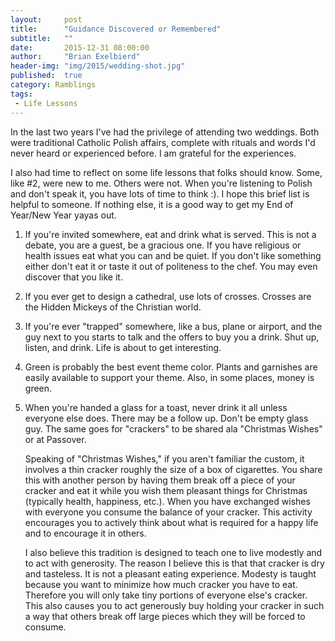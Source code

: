 ```yaml
---
layout:     post
title:      "Guidance Discovered or Remembered"
subtitle:   ""
date:       2015-12-31 08:00:00
author:     "Brian Exelbierd"
header-img: "img/2015/wedding-shot.jpg"
published:  true
category: Ramblings
tags:
 - Life Lessons
---
```


In the last two years I've had the privilege of attending two weddings. Both were traditional Catholic Polish affairs, complete with rituals and words I'd never heard or experienced before. I am grateful for the experiences. 

I also had time to reflect on some life lessons that folks should know. Some, like #2, were new to me. Others were not. When you're listening to Polish and don't speak it, you have lots of time to think :).  I hope this brief list is helpful to someone.  If nothing else, it is a good way to get my End of Year/New Year yayas out.

1. If you're invited somewhere, eat and drink what is served. This is not a debate, you are a guest, be a gracious one. If you have religious or health issues eat what you can and be quiet. If you don't like something either don't eat it or taste it out of politeness to the chef.  You may even discover that you like it.

2. If you ever get to design a cathedral, use lots of crosses. Crosses are the Hidden Mickeys of the Christian world.

3. If you're ever "trapped" somewhere, like a bus, plane or airport, and the guy next to you starts to talk and the offers to buy you a drink. Shut up, listen, and drink.  Life is about to get interesting. 

4. Green is probably the best event theme color. Plants and garnishes are easily available to support your theme. Also, in some places, money is green. 

5. When you're handed a glass for a toast, never drink it all unless everyone else does. There may be a follow up. Don't be empty glass guy.  The same goes for "crackers" to be shared ala "Christmas Wishes" or at Passover.

    Speaking of "Christmas Wishes," if you aren't familiar the custom, it involves a thin cracker roughly the size of a box of cigarettes.  You share this with another person by having them break off a piece of your cracker and eat it while you wish them pleasant things for Christmas (typically health, happiness, etc.).  When you have exchanged wishes with everyone you consume the balance of your cracker.  This activity encourages you to actively think about what is required for a happy life and to encourage it in others.

    I also believe this tradition is designed to teach one to live modestly and to act with generosity. The reason I believe this is that that cracker is dry and tasteless.  It is not a pleasant eating experience.  Modesty is taught because you want to minimize how much cracker you have to eat.  Therefore you will only take tiny portions of everyone else's cracker.  This also causes you to act generously buy holding your cracker in such a way that others break off large pieces which they will be forced to consume.
